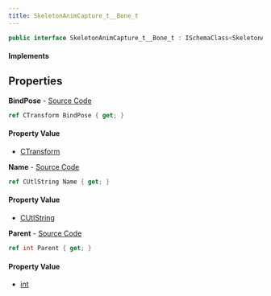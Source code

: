 ```yaml
---
title: SkeletonAnimCapture_t__Bone_t
---
```


```csharp
public interface SkeletonAnimCapture_t__Bone_t : ISchemaClass<SkeletonAnimCapture_t__Bone_t>, ISchemaField, ISchemaClass, INativeHandle
```

#### Implements

## Properties

**BindPose** - [Source Code](https://github.com/swiftly-solution/swiftlys2/blob/master/managed/src/SwiftlyS2.Generated/Schemas/Interfaces/SkeletonAnimCapture_t__Bone_t.cs#L18)

```csharp
ref CTransform BindPose { get; }
```

#### Property Value

- [CTransform](/docs/api/shared/natives/ctransform)

**Name** - [Source Code](https://github.com/swiftly-solution/swiftlys2/blob/master/managed/src/SwiftlyS2.Generated/Schemas/Interfaces/SkeletonAnimCapture_t__Bone_t.cs#L16)

```csharp
ref CUtlString Name { get; }
```

#### Property Value

- [CUtlString](/docs/api/shared/natives/cutlstring)

**Parent** - [Source Code](https://github.com/swiftly-solution/swiftlys2/blob/master/managed/src/SwiftlyS2.Generated/Schemas/Interfaces/SkeletonAnimCapture_t__Bone_t.cs#L20)

```csharp
ref int Parent { get; }
```

#### Property Value

- [int](https://learn.microsoft.com/dotnet/api/system.int32)

